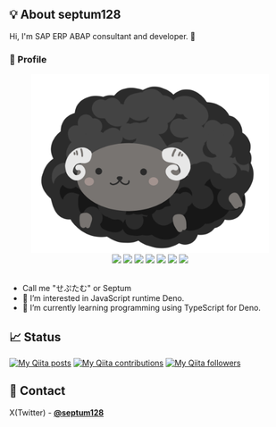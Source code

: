 ## 💡 About septum128

Hi, I'm SAP ERP ABAP consultant and developer. 🤝

### 🐑 Profile
<div align="center">
  <img src="icon.png" height="320px" width="auto" />
  <br>
  <img src="https://img.shields.io/badge/age-33-green" />
  <img src="https://img.shields.io/badge/language-Japanese-brightgreen" />
  <img src="https://img.shields.io/badge/favorite-TypeScript-blue" />
  <img src="https://img.shields.io/badge/Study-Deno-yellowgreen" />
  <img src="https://img.shields.io/badge/Work-SAP__SD-orange" />
  <img src="https://img.shields.io/badge/used%20work-ABAP-B6CADE" />
  <a href="https://lit.link/interceptor128" target="_blank">
  <img src="https://img.shields.io/badge/Detail-Profile-9cf" />
  </a>
</div>
<br>

- Call me "せぷたむ" or Septum
- 👀 I’m interested in JavaScript runtime Deno.
- 🌱 I’m currently learning programming using TypeScript for Deno.

## 📈 Status

[![My Qiita posts](https://qiita-badge.apiapi.app/s/septum128/posts.svg)](https://qiita.com/septum128)
[![My Qiita contributions](https://qiita-badge.apiapi.app/s/septum128/contributions.svg)](https://qiita.com/septum128)
[![My Qiita followers](https://qiita-badge.apiapi.app/s/septum128/followers.svg)](https://qiita.com/septum128)

## 📩 Contact

X(Twitter) - **[@septum128](https://twitter.com/septum128)**
